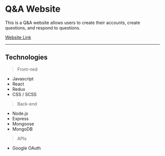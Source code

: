# Q&A Website

This is a Q&A website allows users to create their accounts, create questions, and respond to questions.

[Website Link](https://questionzz.netlify.app/)

---

## Technologies

> Front-ned

* Javascript
* React
* Redux
* CSS / SCSS

> Back-end

* Node.js
* Express
* Mongoose
* MongoDB

> APIs

* Google OAuth
